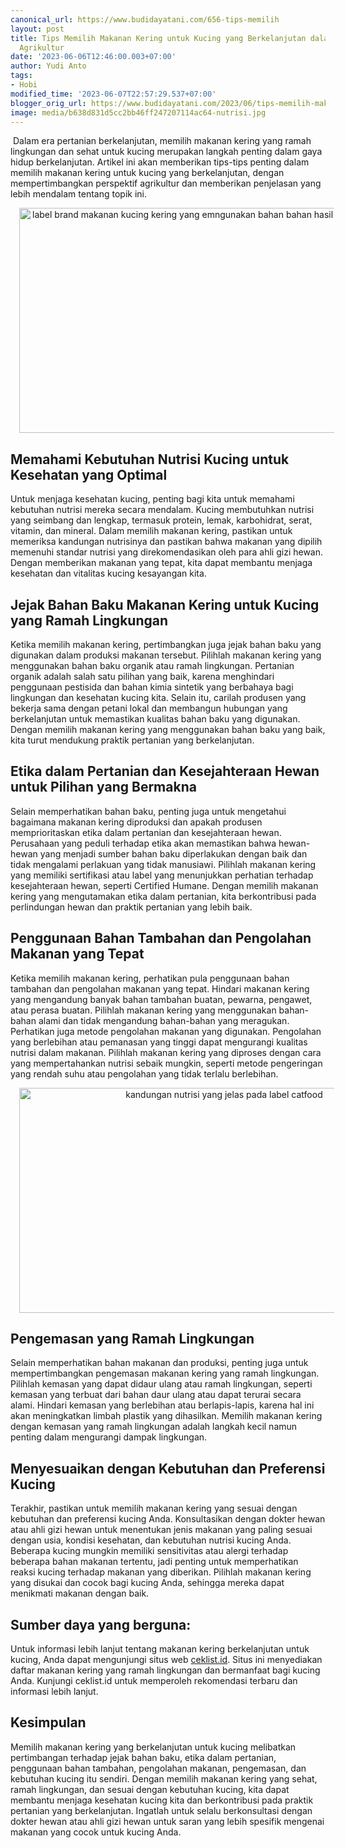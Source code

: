 ```yaml
---
canonical_url: https://www.budidayatani.com/656-tips-memilih
layout: post
title: Tips Memilih Makanan Kering untuk Kucing yang Berkelanjutan dalam Perspektif
  Agrikultur
date: '2023-06-06T12:46:00.003+07:00'
author: Yudi Anto
tags:
- Hobi
modified_time: '2023-06-07T22:57:29.537+07:00'
blogger_orig_url: https://www.budidayatani.com/2023/06/tips-memilih-makanan-kering-untuk.html
image: media/b638d831d5cc2bb46ff247207114ac64-nutrisi.jpg
---
```

<p>&nbsp;Dalam era pertanian berkelanjutan, memilih makanan kering yang ramah lingkungan dan sehat untuk kucing merupakan langkah penting dalam gaya hidup berkelanjutan. Artikel ini akan memberikan tips-tips penting dalam memilih makanan kering untuk kucing yang berkelanjutan, dengan mempertimbangkan perspektif agrikultur dan memberikan penjelasan yang lebih mendalam tentang topik ini.</p><div class="separator" style="clear: both; text-align: center;"><a href="https://blogger.googleusercontent.com/img/b/R29vZ2xl/AVvXsEginkefUXT7LK5CRbZjdtcEbJZVMBpl5RLpQq7KSXXe5MVZONACH363HCEu3d0XSfNT9tiUtb_faepv-jIOcoHaClBPNkpWPzww1ObO6Y-PWbgkeFTcjVpCG8vJHo2tvCAow_XvCjIlyQkLH1s2MeBw1ZeO1XDZm3jeuDnawrTHecttz2T4RWqEshkdTA/s2135/catfood.jpg" style="margin-left: 1em; margin-right: 1em;"><img alt="label brand makanan kucing kering yang emngunakan bahan bahan hasil dari produk organik" border="0" data-original-height="1200" data-original-width="2135" height="360" src="https://blogger.googleusercontent.com/img/b/R29vZ2xl/AVvXsEginkefUXT7LK5CRbZjdtcEbJZVMBpl5RLpQq7KSXXe5MVZONACH363HCEu3d0XSfNT9tiUtb_faepv-jIOcoHaClBPNkpWPzww1ObO6Y-PWbgkeFTcjVpCG8vJHo2tvCAow_XvCjIlyQkLH1s2MeBw1ZeO1XDZm3jeuDnawrTHecttz2T4RWqEshkdTA/w640-h360/catfood.jpg" width="640" /></a></div><h2>Memahami Kebutuhan Nutrisi Kucing untuk Kesehatan yang Optimal</h2><p>Untuk menjaga kesehatan kucing, penting bagi kita untuk memahami kebutuhan nutrisi mereka secara mendalam. Kucing membutuhkan nutrisi yang seimbang dan lengkap, termasuk protein, lemak, karbohidrat, serat, vitamin, dan mineral. Dalam memilih makanan kering, pastikan untuk memeriksa kandungan nutrisinya dan pastikan bahwa makanan yang dipilih memenuhi standar nutrisi yang direkomendasikan oleh para ahli gizi hewan. Dengan memberikan makanan yang tepat, kita dapat membantu menjaga kesehatan dan vitalitas kucing kesayangan kita.</p><h2>Jejak Bahan Baku Makanan Kering untuk Kucing yang Ramah Lingkungan</h2><p>Ketika memilih makanan kering, pertimbangkan juga jejak bahan baku yang digunakan dalam produksi makanan tersebut. Pilihlah makanan kering yang menggunakan bahan baku organik atau ramah lingkungan. Pertanian organik adalah salah satu pilihan yang baik, karena menghindari penggunaan pestisida dan bahan kimia sintetik yang berbahaya bagi lingkungan dan kesehatan kucing kita. Selain itu, carilah produsen yang bekerja sama dengan petani lokal dan membangun hubungan yang berkelanjutan untuk memastikan kualitas bahan baku yang digunakan. Dengan memilih makanan kering yang menggunakan bahan baku yang baik, kita turut mendukung praktik pertanian yang berkelanjutan.</p><h2>Etika dalam Pertanian dan Kesejahteraan Hewan untuk Pilihan yang Bermakna</h2><p>Selain memperhatikan bahan baku, penting juga untuk mengetahui bagaimana makanan kering diproduksi dan apakah produsen memprioritaskan etika dalam pertanian dan kesejahteraan hewan. Perusahaan yang peduli terhadap etika akan memastikan bahwa hewan-hewan yang menjadi sumber bahan baku diperlakukan dengan baik dan tidak mengalami perlakuan yang tidak manusiawi. Pilihlah makanan kering yang memiliki sertifikasi atau label yang menunjukkan perhatian terhadap kesejahteraan hewan, seperti Certified Humane. Dengan memilih makanan kering yang mengutamakan etika dalam pertanian, kita berkontribusi pada perlindungan hewan dan praktik pertanian yang lebih baik.</p><h2>Penggunaan Bahan Tambahan dan Pengolahan Makanan yang Tepat</h2><p>Ketika memilih makanan kering, perhatikan pula penggunaan bahan tambahan dan pengolahan makanan yang tepat. Hindari makanan kering yang mengandung banyak bahan tambahan buatan, pewarna, pengawet, atau perasa buatan. Pilihlah makanan kering yang menggunakan bahan-bahan alami dan tidak mengandung bahan-bahan yang meragukan. Perhatikan juga metode pengolahan makanan yang digunakan. Pengolahan yang berlebihan atau pemanasan yang tinggi dapat mengurangi kualitas nutrisi dalam makanan. Pilihlah makanan kering yang diproses dengan cara yang mempertahankan nutrisi sebaik mungkin, seperti metode pengeringan yang rendah suhu atau pengolahan yang tidak terlalu berlebihan.</p><div class="separator" style="clear: both; text-align: center;"><a href="https://blogger.googleusercontent.com/img/b/R29vZ2xl/AVvXsEgGtwvZFuOPr1ADqddC58RIjahkdJOUJtRX9o7b3M3IRyjhtOXVND7vbzNzSF8ZYHOF7pNbp3ZuKrVuuaS2aLO1JxSnR6IThqcB1H_-_H5-LtT5LiATsdFz6vSAsbjTDQRO5hnhtYWIRL5w2DkCYhKNHMQ_Qh8sLdqLxL7_GD_aLQYxTRAHU-j-loIpTg/s2135/nutrisi.jpg" style="margin-left: 1em; margin-right: 1em;"><img alt="kandungan nutrisi yang jelas pada label catfood" border="0" data-original-height="1200" data-original-width="2135" height="360" src="https://blogger.googleusercontent.com/img/b/R29vZ2xl/AVvXsEgGtwvZFuOPr1ADqddC58RIjahkdJOUJtRX9o7b3M3IRyjhtOXVND7vbzNzSF8ZYHOF7pNbp3ZuKrVuuaS2aLO1JxSnR6IThqcB1H_-_H5-LtT5LiATsdFz6vSAsbjTDQRO5hnhtYWIRL5w2DkCYhKNHMQ_Qh8sLdqLxL7_GD_aLQYxTRAHU-j-loIpTg/w640-h360/nutrisi.jpg" width="640" /></a></div><h2>Pengemasan yang Ramah Lingkungan</h2><p>Selain memperhatikan bahan makanan dan produksi, penting juga untuk mempertimbangkan pengemasan makanan kering yang ramah lingkungan. Pilihlah kemasan yang dapat didaur ulang atau ramah lingkungan, seperti kemasan yang terbuat dari bahan daur ulang atau dapat terurai secara alami. Hindari kemasan yang berlebihan atau berlapis-lapis, karena hal ini akan meningkatkan limbah plastik yang dihasilkan. Memilih makanan kering dengan kemasan yang ramah lingkungan adalah langkah kecil namun penting dalam mengurangi dampak lingkungan.</p><h2>Menyesuaikan dengan Kebutuhan dan Preferensi Kucing</h2><p>Terakhir, pastikan untuk memilih makanan kering yang sesuai dengan kebutuhan dan preferensi kucing Anda. Konsultasikan dengan dokter hewan atau ahli gizi hewan untuk menentukan jenis makanan yang paling sesuai dengan usia, kondisi kesehatan, dan kebutuhan nutrisi kucing Anda. Beberapa kucing mungkin memiliki sensitivitas atau alergi terhadap beberapa bahan makanan tertentu, jadi penting untuk memperhatikan reaksi kucing terhadap makanan yang diberikan. Pilihlah makanan kering yang disukai dan cocok bagi kucing Anda, sehingga mereka dapat menikmati makanan dengan baik.</p><h2>Sumber daya yang berguna:</h2><p>Untuk informasi lebih lanjut tentang makanan kering berkelanjutan untuk kucing, Anda dapat mengunjungi situs web <a href="	https://ceklist.id/20996/makanan-kering-kucing-dry-food-terbaik/">ceklist.id</a>. Situs ini menyediakan daftar makanan kering yang ramah lingkungan dan bermanfaat bagi kucing Anda. Kunjungi ceklist.id untuk memperoleh rekomendasi terbaru dan informasi lebih lanjut.</p><h2>Kesimpulan</h2><p>Memilih makanan kering yang berkelanjutan untuk kucing melibatkan pertimbangan terhadap jejak bahan baku, etika dalam pertanian, penggunaan bahan tambahan, pengolahan makanan, pengemasan, dan kebutuhan kucing itu sendiri. Dengan memilih makanan kering yang sehat, ramah lingkungan, dan sesuai dengan kebutuhan kucing, kita dapat membantu menjaga kesehatan kucing kita dan berkontribusi pada praktik pertanian yang berkelanjutan. Ingatlah untuk selalu berkonsultasi dengan dokter hewan atau ahli gizi hewan untuk saran yang lebih spesifik mengenai makanan yang cocok untuk kucing Anda.</p>